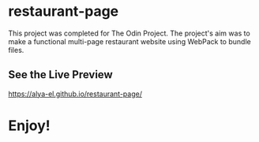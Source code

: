# restaurant-page
This project was completed for The Odin Project. The project's aim was to make a functional multi-page restaurant website using WebPack to bundle files.

## See the Live Preview
https://alya-el.github.io/restaurant-page/

# Enjoy!
